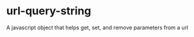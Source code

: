 url-query-string
================

A javascript object that helps get, set, and remove parameters from a url
